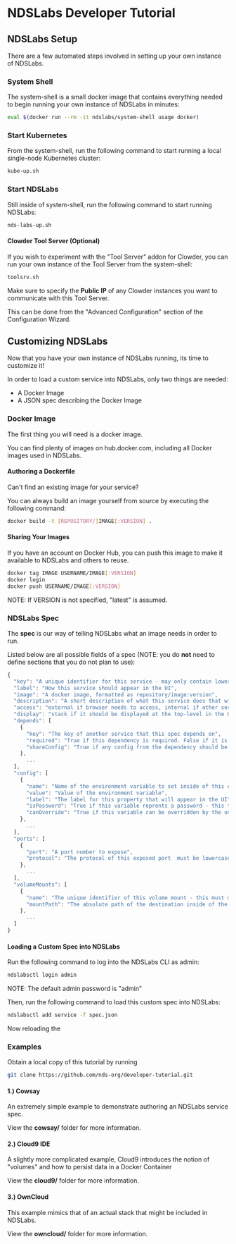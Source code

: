 # NDSLabs Developer Tutorial

## NDSLabs Setup
There are a few automated steps involved in setting up your own instance of NDSLabs.

### System Shell
The system-shell is a small docker image that contains everything needed to begin running your own instance of NDSLabs in minutes:
```bash
eval $(docker run --rm -it ndslabs/system-shell usage docker)
```

### Start Kubernetes
From the system-shell, run the following command to start running a local single-node Kubernetes cluster:
```bash
kube-up.sh
```

### Start NDSLabs
Still inside of system-shell, run the following command to start running NDSLabs:
```bash
nds-labs-up.sh
``` 

#### Clowder Tool Server (Optional)
If you wish to experiment with the "Tool Server" addon for Clowder, you can run your own instance of the Tool Server from the system-shell:
```bash
toolsrv.sh
```

Make sure to specify the **Public IP** of any Clowder instances you want to communicate with this Tool Server.

This can be done from the "Advanced Configuration" section of the Configuration Wizard.

## Customizing NDSLabs
Now that you have your own instance of NDSLabs running, its time to customize it!

In order to load a custom service into NDSLabs, only two things are needed:
* A Docker Image
* A JSON spec describing the Docker Image

### Docker Image
The first thing you will need is a docker image.

You can find plenty of images on hub.docker.com, including all Docker images used in NDSLabs.

#### Authoring a Dockerfile
Can't find an existing image for your service?

You can always build an image yourself from source by executing the following command:
```bash
docker build -t [REPOSITORY/]IMAGE[:VERSION] .
```

#### Sharing Your Images
If you have an account on Docker Hub, you can push this image to make it available to NDSLabs and others to reuse.

```bash
docker tag IMAGE USERNAME/IMAGE[:VERSION]
docker login
docker push USERNAME/IMAGE[:VERSION]
```

NOTE: If VERSION is not specified, "latest" is assumed.

### NDSLabs Spec
The **spec** is our way of telling NDSLabs what an image needs in order to run.

Listed below are all possible fields of a spec (NOTE: you do **not** need to define sections that you do not plan to use):
```js
{
  "key": "A unique identifier for this service - may only contain lowercase alpha-numeric characters",
  "label": "How this service should appear in the UI",
  "image": "A docker image, formatted as repository/image:version",
  "description": "A short description of what this service does that will appear in the UI",
  "access": "external if browser needs to access, internal if other services need to access, none otherwise",
  "display": "stack if it should be displayed at the top-level in the UI, standalone if it should be displayed under the 'Show Standalones' checkbox" in the UI, none otherwise",
  "depends": [
    {
      "key": "The key of another service that this spec depends on",
      "required": "True if this dependency is required. False if it is optional",
      "shareConfig": "True if any config from the dependency should be copied into this one"
    },
      ...
  ],
  "config": [
    {
      "name": "Name of the environment variable to set inside of this container",
      "value": "Value of the environment variable",
      "label": "The label for this property that will appear in the UI",
      "isPassword": "True if this variable reprents a password - this tells the UI to generate a password box and to allow the user to generate a random value for this field",
      "canOverride": "True if this variable can be overridden by the user, if they so desire"
    },
      ...
  ],
  "ports": [
    {
      "port": "A port number to expose",
      "protocol": "The protocol of this exposed port  must be lowercase (i.e. http, tcp, udp, etc)"
    },
      ...
  ],
  "volumeMounts": [
    {
      "name": "The unique identifier of this volume mount - this must match an existing volume",
      "mountPath": "The absolute path of the destination inside of the container"
    },
      ...
  ]
}
```

#### Loading a Custom Spec into NDSLabs
Run the following command to log into the NDSLabs CLI as admin:
```bash
ndslabsctl login admin
```

NOTE: The default admin password is "admin"

Then, run the following command to load this custom spec into NDSLabs:
```bash
ndslabsctl add service -f spec.json
```

Now reloading the

### Examples
Obtain a local copy of this tutorial by running
```bash
git clone https://github.com/nds-org/developer-tutorial.git
```

#### 1.) Cowsay
An extremely simple example to demonstrate authoring an NDSLabs service spec.

View the **cowsay/** folder for more information.

#### 2.) Cloud9 IDE
A slightly more complicated example, Cloud9 introduces the notion of "volumes" and how to persist data in a Docker Container

View the **cloud9/** folder for more information.

#### 3.) OwnCloud
This example mimics that of an actual stack that might be included in NDSLabs.

View the **owncloud/** folder for more information.
